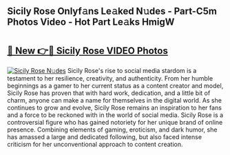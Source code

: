 ## Sicily Rose Onlyf𝚊ns Le𝚊ked N𝚞des - Part-C5m Photos Video - Hot Part Le𝚊ks HmigW

# <h2><a href="http://ac19016.deff.icu/?id=Sicily+Rose">🔗 New 👉🔴 Sicily Rose VIDEO Photos</a></h2>

[![Sicily Rose N𝚞des](https://i.imgur.com/rIISA9y.gif)](http://ac19016.deff.icu/?id=Sicily+Rose)
Sicily Rose's rise to social media stardom is a testament to her resilience, creativity, and authenticity. From her humble beginnings as a gamer to her current status as a content creator and model, Sicily Rose has proven that with hard work, dedication, and a little bit of charm, anyone can make a name for themselves in the digital world. As she continues to grow and evolve, Sicily Rose remains an inspiration to her fans and a force to be reckoned with in the world of social media. Sicily Rose is a controversial figure who has gained notoriety for her unique brand of online presence. Combining elements of gaming, eroticism, and dark humor, she has amassed a large and dedicated following, but also faced intense criticism for her unconventional approach to content creation.
